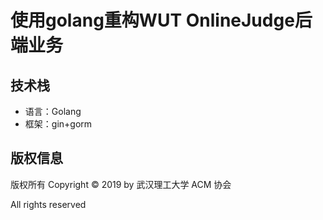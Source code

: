 # 使用golang重构WUT OnlineJudge后端业务

## 技术栈

- 语言：Golang
- 框架：gin+gorm

## 版权信息

版权所有 Copyright ©  2019 by 武汉理工大学 ACM 协会

All rights reserved